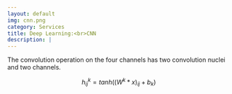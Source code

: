 ```yaml
---
layout: default
img: cnn.png
category: Services
title: Deep Learning:<br>CNN
description: |
---
```

  The convolution operation on the four channels has two convolution nuclei and two channels.

$$ h^k_{ij}=tanh((W^k*x)_{ij}+b_k) $$
